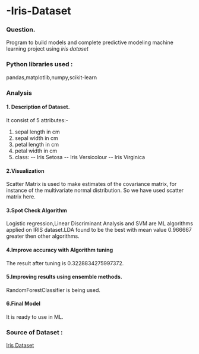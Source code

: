# -Iris-Dataset

### Question.
Program to build models and complete predictive modeling machine learning project using *iris dataset*

### Python libraries used :
pandas,matplotlib,numpy,scikit-learn

### Analysis 
#### 1. Description of Dataset.
It consist of 5 attributes:-
1. sepal length in cm
2. sepal width in cm
3. petal length in cm
4. petal width in cm
5. class: 
   -- Iris Setosa
   -- Iris Versicolour
   -- Iris Virginica
#### 2.Visualization
Scatter Matrix is used to make estimates of the covariance matrix, for instance of the multivariate normal distribution. So we have used scatter matrix here.
#### 3.Spot Check Algorithm
Logistic regression,Linear Discriminant Analysis and SVM are ML algorithms applied on IRIS dataset.LDA found to be the best with mean value 0.966667 greater then other algorithms.
#### 4.Improve accuracy with Algorithm tuning 
The result after tuning is 0.3228834275997372.
#### 5.Improving results using ensemble methods.
RandomForestClassifier is being used.
#### 6.Final Model 
It is ready to use in ML.

### Source of Dataset :
[Iris Dataset](https://archive.ics.uci.edu/ml/machine-learning-databases/iris/iris.data)
